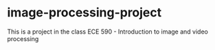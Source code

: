 # image-processing-project
This is a project in the class ECE 590 - Introduction to image and video processing
